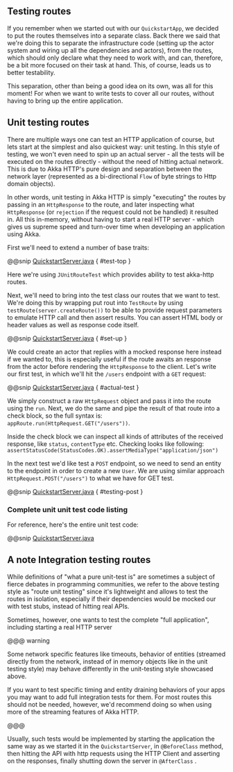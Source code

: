 Testing routes
--------------

If you remember when we started out with our `QuickstartApp`, we decided to put the routes themselves into a separate class. Back there we said that we're doing this to separate the infrastructure code (setting up the actor system and wiring up all the dependencies and actors), from the routes, which should only declare what they need to work with, and can, therefore, be a bit more focused on their task at hand. This, of course, leads us to better testability.

This separation, other than being a good idea on its own, was all for this moment! For when we want to write tests to cover all our routes, without having to bring up the entire application. 

## Unit testing routes

There are multiple ways one can test an HTTP application of course, but lets start at the simplest and also quickest way: unit testing. In this style of testing, we won't even need to spin up an actual server - all the tests will be executed on the routes directly - without the need of hitting actual network. This is due to Akka HTTP's pure design and separation between the network layer (represented as a bi-directional `Flow` of byte strings to Http domain objects).

In other words, unit testing in Akka HTTP is simply "executing" the routes by passing in an `HttpResponse` to the route, and later inspecting what `HttpResponse` (or `rejection` if the request could not be handled) it resulted in. All this in-memory, without having to start a real HTTP server - which gives us supreme speed and turn-over time when developing an application using Akka.

First we'll need to extend a number of base traits:

@@snip [QuickstartServer.java](/samples/akka-http-quickstart-java/src/test/java/com/example/UserRoutesTest.java) { #test-top }

Here we're using `JUnitRouteTest` which provides ability to test akka-http routes. 

Next, we'll need to bring into the test class our routes that we want to test. We're doing this by wrapping put rout 
into `TestRoute` by using `testRoute(server.createRoute())` to be able to provide request parameters to emulate HTTP call 
and then assert results. You can assert HTML body or header values as well as response code itself.

@@snip [QuickstartServer.java](/samples/akka-http-quickstart-java/src/test/java/com/example/UserRoutesTest.java) { #set-up }

We could create an actor that replies with a mocked response here instead if we wanted to, this is especially useful if
the route awaits an response from the actor before rendering the `HttpResponse` to the client. 
Let's write our first test, in which we'll hit the `/users` endpoint with a `GET` request:

@@snip [QuickstartServer.java](/samples/akka-http-quickstart-java/src/test/java/com/example/UserRoutesTest.java) { #actual-test }

We simply construct a raw `HttpRequest` object and pass it into the route using the `run`.
Next, we do the same and pipe the result of that route into a check block, so the full syntax is:
`appRoute.run(HttpRequest.GET("/users"))`.

Inside the check block we can inspect all kinds of attributes of the received response, like `status`, `contentType` etc.
Checking looks like following: `assertStatusCode(StatusCodes.OK).assertMediaType("application/json")`

In the next test we'd like test a `POST` endpoint, so we need to send an entity to the endpoint in order to create a new
`User`. We are using similar approach `HttpRequest.POST("/users")` to what we have for GET test.

@@snip [QuickstartServer.java](/samples/akka-http-quickstart-java/src/test/java/com/example/UserRoutesTest.java) { #testing-post }

### Complete unit unit test code listing

For reference, here's the entire unit test code:

@@snip [QuickstartServer.java](/samples/akka-http-quickstart-java/src/test/java/com/example/UserRoutesTest.java)


## A note Integration testing routes

While definitions of "what a pure unit-test is" are sometimes a subject of fierce debates in programming communities,
we refer to the above testing style as "route unit testing" since it's lightweight and allows to test the routes in
isolation, especially if their dependencies would be mocked our with test stubs, instead of hitting real APIs.

Sometimes, however, one wants to test the complete "full application", including starting a real HTTP server

@@@ warning
  
  Some network specific features like timeouts, behavior of entities (streamed directly from the network, instead of
  in memory objects like in the unit testing style) may behave differently in the unit-testing style showcased above.
  
  If you want to test specific timing and entity draining behaviors of your apps you may want to add full integration
  tests for them. For most routes this should not be needed, however, we'd recommend doing so when using more of
  the streaming features of Akka HTTP.
  
@@@

Usually, such tests would be implemented by starting the application the same way as we started it in the `QuickstartServer`,
in `@BeforeClass` method, then hitting the API with http requests using the HTTP Client and asserting on the responses,
finally shutting down the server in `@AfterClass` .


